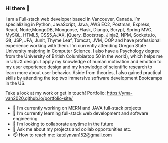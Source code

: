 ### Hi there 👋

I am a Full-stack web developer based in Vancouver, Canada. I’m specializing in Python, JavaScript, Java, AWS EC2, Postman, Express, React, Node,MongoDB, Mongoose, Flask, Django, Bcrypt, Spring MVC, MySQL, HTML5, CSS5,AJAX, jQuery, Bootstrap, Jinja2, NPM, Sockets.io, Git, JSP, JPA, Junit, Thyme Leaf, Tomcat, JVM, OOP and have professional experience working with them. I'm currently attending Oregon State University majoring in Computer Science. I also have a Psychology degree from the University of British Columbia(top 50 in the world), which helps me in UI/UX design. I apply my knowledge of human motivation and emotion to my user experience design and my knowledge of scientific research to learn more about user behavior. Aside from theories, I also gained practical skills by attending the top two immersive software development Bootcamps in the US.

Take a look at my work or get in touch!
Portfolio: https://yma-van2020.github.io/portfolio-site/

- 🔭 I’m currently working on MERN and JAVA full-stack projects
- 🌱 I’m currently learning full-stack web development and software engineering
- 👯 I’m looking to collaborate anytime in the future
- 💬 Ask me about my projects and collab opportunities etc. 
- 📫 How to reach me: katelynvan152@gmail.com

